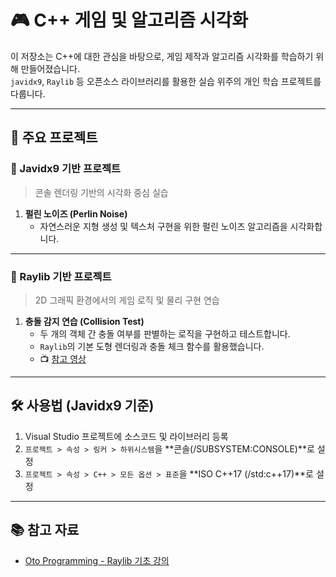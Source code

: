 # 🎮 C++ 게임 및 알고리즘 시각화  

이 저장소는 C++에 대한 관심을 바탕으로, 게임 제작과 알고리즘 시각화를 학습하기 위해 만들어졌습니다.  
`javidx9`, `Raylib` 등 오픈소스 라이브러리를 활용한 실습 위주의 개인 학습 프로젝트를 다룹니다.

---

## 📁 주요 프로젝트

### 🔹 Javidx9 기반 프로젝트  
> 콘솔 렌더링 기반의 시각화 중심 실습

1. **펄린 노이즈 (Perlin Noise)**  
   - 자연스러운 지형 생성 및 텍스처 구현을 위한 펄린 노이즈 알고리즘을 시각화합니다.

---

### 🔹 Raylib 기반 프로젝트  
> 2D 그래픽 환경에서의 게임 로직 및 물리 구현 연습

1. **충돌 감지 연습 (Collision Test)**  
   - 두 개의 객체 간 충돌 여부를 판별하는 로직을 구현하고 테스트합니다.  
   - `Raylib`의 기본 도형 렌더링과 충돌 체크 함수를 활용했습니다.  
   - 📺 [참고 영상](https://www.youtube.com/watch?v=q5Y5u1c7qR0&list=PLwR6ZGPvjVOSRywn9VCQ3yrRVruxzzuo9&index=14)

---

## 🛠 사용법 (Javidx9 기준)

1. Visual Studio 프로젝트에 소스코드 및 라이브러리 등록  
2. `프로젝트 > 속성 > 링커 > 하위시스템`을 **콘솔(/SUBSYSTEM:CONSOLE)**로 설정  
3. `프로젝트 > 속성 > C++ > 모든 옵션 > 표준`을 **ISO C++17 (/std:c++17)**로 설정  

---

## 📚 참고 자료

- [Oto Programming - Raylib 기초 강의](https://www.youtube.com/watch?v=O96m52)
